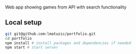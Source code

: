 Web app showing games from API with search functionality

## Local setup

```zsh
git git@github.com:lmatuzic/portfolio.git
cd portfolio
npm install # install packages and dependencies if needed
npm start # start server
```
